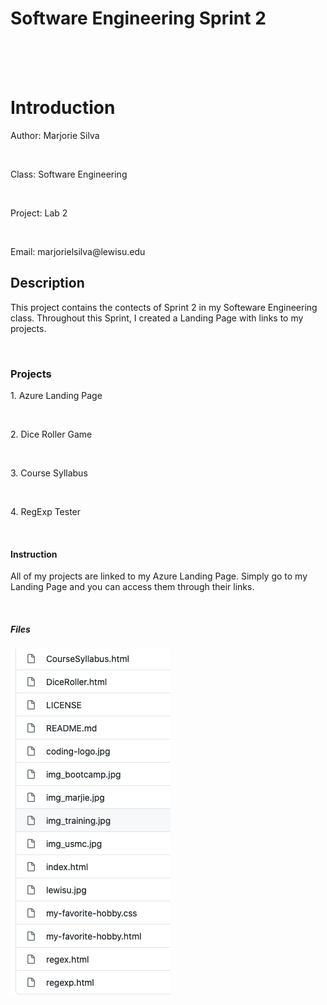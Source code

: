 <h1>Software Engineering Sprint 2</h1>
<br>
<br>
<br>

# Introduction

<p>Author: Marjorie Silva</p><br>
<p>Class: Software Engineering</p><br>
<p>Project: Lab 2</p><br>
<p>Email: marjorielsilva@lewisu.edu</p>


## Description

<p> This project contains the contects of Sprint 2 in my Softeware Engineering class. Throughout
    this Sprint, I created a Landing Page with links to my projects.
</p><br>


### Projects

<p>1. Azure Landing Page</p><br>
<p>2. Dice Roller Game</p><br>
<p>3. Course Syllabus</p><br>
<p>4. RegExp Tester</p><br>

#### Instruction

<p>All of my projects are linked to my Azure Landing Page. Simply go to my Landing Page and you can access them through their links.</p><br>

##### Files

![Files Pic](files.jpg)




